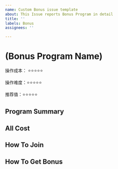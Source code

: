 ```yaml
---
name: Custom Bonus issue template
about: This Issue reports Bonus Program in detail
title: ''
labels: Bonus
assignees: ''

---
```


# (Bonus Program Name)

操作成本： ⭐️⭐️⭐️⭐️⭐️

操作难度：⭐️⭐️⭐️⭐️⭐️

推荐值：⭐️⭐️⭐️⭐️⭐️

## Program Summary

## All Cost

## How To Join 

## How To Get Bonus
